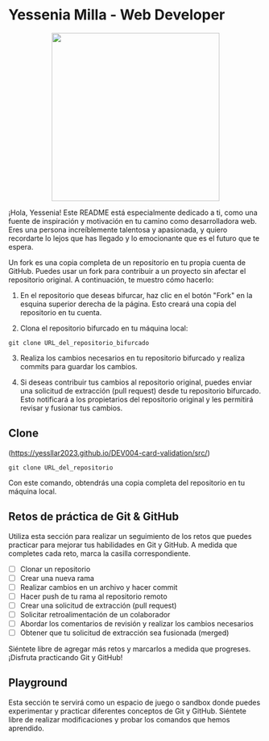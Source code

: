 # Yessenia Milla - Web Developer
<p align="center">
<img width="333"src="https://github.com/MariferVL/PracticaYess/assets/99364311/45e5b8ce-21de-4eb0-b3f9-13f198b424a8">
</p>

¡Hola, Yessenia! Este README está especialmente dedicado a ti, como una fuente de inspiración y motivación en tu camino como desarrolladora web. Eres una persona increíblemente talentosa y apasionada, y quiero recordarte lo lejos que has llegado y lo emocionante que es el futuro que te espera.

Un fork es una copia completa de un repositorio en tu propia cuenta de GitHub. Puedes usar un fork para contribuir a un proyecto sin afectar el repositorio original. A continuación, te muestro cómo hacerlo:

1. En el repositorio que deseas bifurcar, haz clic en el botón "Fork" en la esquina superior derecha de la página. Esto creará una copia del repositorio en tu cuenta.

2. Clona el repositorio bifurcado en tu máquina local:
```
git clone URL_del_repositorio_bifurcado
```

3. Realiza los cambios necesarios en tu repositorio bifurcado y realiza commits para guardar los cambios.

4. Si deseas contribuir tus cambios al repositorio original, puedes enviar una solicitud de extracción (pull request) desde tu repositorio bifurcado. Esto notificará a los propietarios del repositorio original y les permitirá revisar y fusionar tus cambios.

## Clone

(https://yessllar2023.github.io/DEV004-card-validation/src/)

```
git clone URL_del_repositorio
```
Con este comando, obtendrás una copia completa del repositorio en tu máquina local.


## Retos de práctica de Git & GitHub

Utiliza esta sección para realizar un seguimiento de los retos que puedes practicar para mejorar tus habilidades en Git y GitHub. A medida que completes cada reto, marca la casilla correspondiente.

- [ ] Clonar un repositorio
- [ ] Crear una nueva rama
- [ ] Realizar cambios en un archivo y hacer commit
- [ ] Hacer push de tu rama al repositorio remoto
- [ ] Crear una solicitud de extracción (pull request)
- [ ] Solicitar retroalimentación de un colaborador
- [ ] Abordar los comentarios de revisión y realizar los cambios necesarios
- [ ] Obtener que tu solicitud de extracción sea fusionada (merged)

Siéntete libre de agregar más retos y marcarlos a medida que progreses. ¡Disfruta practicando Git y GitHub!


## Playground

Esta sección te servirá como un espacio de juego o sandbox donde puedes experimentar y practicar diferentes conceptos de Git y GitHub. Siéntete libre de realizar modificaciones y probar los comandos que hemos aprendido.

